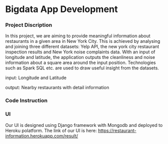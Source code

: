 # Bigdata App Development

### Project Discription
In this project, we are aiming to provide meaningful information about restaurants in a given area in New York City. This is achieved by analysing and joining three different datasets: Yelp API, the new york city restaurant inspection results and New York noise complaints data. With an input of longitude and latitude, the application outputs the cleanliness and noise information about a square area around the input position. Technologies such as Spark SQL etc. are used to draw useful insight from the datasets.

input: Longitude and Latitude

output: Nearby restaurants with detail information

### Code Instruction

### UI
Our UI is designed using Django framework with Mongodb and deployed to Heroku polatform. The link of our UI is here: https://restaurant-information.herokuapp.com/result/
